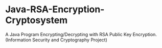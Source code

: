# Java-RSA-Encryption-Cryptosystem
A Java Program Encrypting/Decrypting with RSA Public Key Encryption. (Information Security and Cryptography Project)
